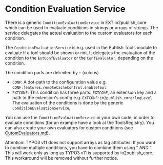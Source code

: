 # Condition Evaluation Service

There is a generic `ConditionEvaluationService` in EXT:in2publish_core which can be used to evaluate conditions in
strings
or arrays of strings. The service delegates the actual evaluation to the custom evaluators for each condition.

The `ConditionEvaluationService` is e.g. used in the Publish Tools module to evaluate if a tool should be shown or not.
It delegates the evaluation of the condition to the `ExtConfEvaluator` or the `ConfEvaluator`, depending on the
condition.

The condition parts are delimited by `:` (colons)

* `CONF`: A dot-path to the configuration value e.g. `CONF:features.remoteCacheControl.enableTool`
* `EXTCONF`: This condition has three parts. `EXTCONF`, an extension key and a path to the extension's config
  e.g. `EXTCONF:in2publish_core:logLevel`
  The evaluation of the conditions is done by the generic `ConditionEvaluationService`,

You can use the `ConditionEvaluationService` in your own code, in order to evaluate conditions (for an example have a
look at the ToolsRegistry). You can also create your own evaluators for custom conditions
(see [CutomEvaluators.md](Guides/CutomEvaluators.md)).

Attention: TYPO3 v11 does not support arrays as tag attributes. If you want to combine multiple conditions, you have to
combine them using " AND ". This will work only as long as TYPO3 v11 is supported by in2publish_core. This workaround
will be removed without further notice.
